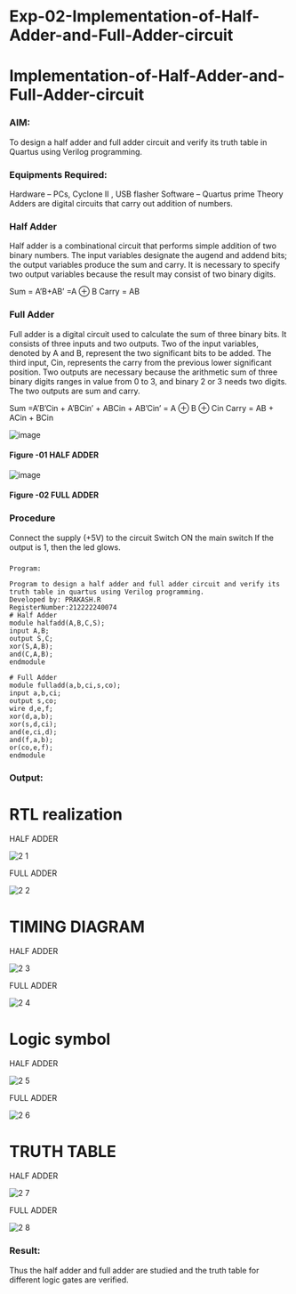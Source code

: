 # Exp-02-Implementation-of-Half-Adder-and-Full-Adder-circuit

# Implementation-of-Half-Adder-and-Full-Adder-circuit
### AIM:
To design a half adder and full adder circuit and verify its truth table in Quartus using Verilog programming.

### Equipments Required:
Hardware – PCs, Cyclone II , USB flasher
Software – Quartus prime
Theory
Adders are digital circuits that carry out addition of numbers.

### Half Adder
Half adder is a combinational circuit that performs simple addition of two binary numbers. The input variables designate the augend and addend bits; the output variables produce the sum and carry. It is necessary to specify two output variables because the result may consist of two binary digits.

Sum = A’B+AB’ =A ⊕ B Carry = AB

### Full Adder
Full adder is a digital circuit used to calculate the sum of three binary bits. It consists of three inputs and two outputs. Two of the input variables, denoted by A and B, represent the two significant bits to be added. The third input, Cin, represents the carry from the previous lower significant position. Two outputs are necessary because the arithmetic sum of three binary digits ranges in value from 0 to 3, and binary 2 or 3 needs two digits. The two outputs are sum and carry.

Sum =A’B’Cin + A’BCin’ + ABCin + AB’Cin’ = A ⊕ B ⊕ Cin Carry = AB + ACin + BCin

 ![image](https://user-images.githubusercontent.com/36288975/163552156-a13e5a56-c638-4110-97d9-8896907c8d25.png)

#### Figure -01 HALF ADDER 


![image](https://user-images.githubusercontent.com/36288975/163552057-b3547877-6d07-45b4-b7e0-bcfebfad9e1d.png)

#### Figure -02 FULL ADDER 

### Procedure

Connect the supply (+5V) to the circuit
Switch ON the main switch
If the output is 1, then the led glows.
### 
```
Program:

Program to design a half adder and full adder circuit and verify its truth table in quartus using Verilog programming.
Developed by: PRAKASH.R
RegisterNumber:212222240074
# Half Adder
module halfadd(A,B,C,S);
input A,B;
output S,C;
xor(S,A,B);
and(C,A,B);
endmodule

# Full Adder
module fulladd(a,b,ci,s,co);
input a,b,ci;
output s,co;
wire d,e,f;
xor(d,a,b);
xor(s,d,ci);
and(e,ci,d);
and(f,a,b);
or(co,e,f);
endmodule

```
### Output:

# RTL realization

HALF ADDER

![2 1](https://user-images.githubusercontent.com/120554177/231432282-69728b37-1509-4232-bbbf-c207aec8fdaf.png)

FULL ADDER

![2 2](https://user-images.githubusercontent.com/120554177/231432364-9ea08e35-df99-4abc-976e-335aafe215ea.png)

# TIMING DIAGRAM

HALF ADDER

![2 3](https://user-images.githubusercontent.com/120554177/231432558-ed4959e4-957e-43dd-b136-c1ab5cbc8f02.png)

FULL ADDER

![2 4](https://user-images.githubusercontent.com/120554177/231432987-540205f7-a862-4bdc-ae41-f096c9a27ea1.png)

# Logic symbol 

HALF ADDER

![2 5](https://user-images.githubusercontent.com/120554177/231433168-687569d9-202f-40f2-b753-5a6f19752274.png)

FULL ADDER

![2 6](https://user-images.githubusercontent.com/120554177/231433229-4101760f-0fa8-421e-954e-49f87e8a778c.png)

# TRUTH TABLE 

HALF ADDER

![2 7](https://user-images.githubusercontent.com/120554177/231433428-69270321-cf35-4bea-bd0c-61e48f6e0c9e.png)

FULL ADDER

![2 8](https://user-images.githubusercontent.com/120554177/231433707-d8a79493-899f-441b-9eb2-1a44b88c5720.png)



### Result:
Thus the half adder and full adder are studied and the truth table for different logic gates are verified.



